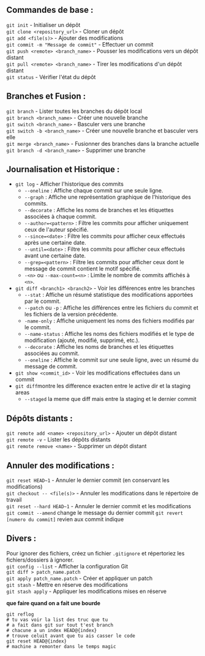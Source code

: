 ## Commandes de base :
`git init` - Initialiser un dépôt  
`git clone <repository_url>` - Cloner un dépôt  
`git add <file(s)>` - Ajouter des modifications  
`git commit -m "Message de commit"` - Effectuer un commit  
`git push <remote> <branch_name>` - Pousser les modifications vers un dépôt distant  
`git pull <remote> <branch_name>` - Tirer les modifications d'un dépôt distant  
`git status` - Vérifier l'état du dépôt  

## Branches et Fusion :
`git branch` - Lister toutes les branches du dépôt local  
`git branch <branch_name>` - Créer une nouvelle branche  
`git switch <branch_name>` - Basculer vers une branche  
`git switch -b <branch_name>` - Créer une nouvelle branche et basculer vers elle  
`git merge <branch_name>` - Fusionner des branches dans la branche actuelle  
`git branch -d <branch_name>` - Supprimer une branche  

## Journalisation et Historique :
- `git log` - Afficher l'historique des commits  
    - `--oneline` : Affiche chaque commit sur une seule ligne.
    - `--graph` : Affiche une représentation graphique de l'historique des commits.  
    - `--decorate` : Affiche les noms de branches et les étiquettes associées à chaque commit.  
    - `--author=<pattern>` : Filtre les commits pour afficher uniquement ceux de l'auteur spécifié.  
    - `--since=<date>` : Filtre les commits pour afficher ceux effectués après une certaine date.  
    - `--until=<date>` : Filtre les commits pour afficher ceux effectués avant une certaine date.  
    - `--grep=<pattern>` : Filtre les commits pour afficher ceux dont le message de commit contient le motif spécifié.  
    - `-<n>` ou `--max-count=<n>` : Limite le nombre de commits affichés à `<n>`.  
- `git diff <branch1> <branch2>` - Voir les différences entre les branches
    - `--stat` : Affiche un résumé statistique des modifications apportées par le commit.
    - `--patch` ou `-p` : Affiche les différences entre les fichiers du commit et les fichiers de la version précédente.
    - `-name-only` : Affiche uniquement les noms des fichiers modifiés par le commit.
    - `--name-status` : Affiche les noms des fichiers modifiés et le type de modification (ajouté, modifié, supprimé, etc.).
    - `--decorate` : Affiche les noms de branches et les étiquettes associées au commit.
    - `--oneline` : Affiche le commit sur une seule ligne, avec un résumé du message de commit.
- `git show <commit_id>` - Voir les modifications effectuées dans un commit  
- `git diff`montre les difference exacten entre le active dir et la staging areas  
    - `--staged` la meme que diff mais entre la staging et le dernier commit

## Dépôts distants :
`git remote add <name> <repository_url>` - Ajouter un dépôt distant  
`git remote -v` - Lister les dépôts distants  
`git remote remove <name>` - Supprimer un dépôt distant  

## Annuler des modifications :
`git reset HEAD~1` - Annuler le dernier commit (en conservant les modifications)  
`git checkout -- <file(s)>` - Annuler les modifications dans le répertoire de travail  
`git reset --hard HEAD~1` - Annuler le dernier commit et les modifications  
`git commit --amend` change le message du dernier commit
`git revert [numero du commit]` revien aux commit indique    

## Divers :
Pour ignorer des fichiers, créez un fichier `.gitignore` et répertoriez les fichiers/dossiers à ignorer.  
`git config --list` - Afficher la configuration Git  
`git diff > patch_name.patch`  
`git apply patch_name.patch` - Créer et appliquer un patch  
`git stash` - Mettre en réserve des modifications  
`git stash apply` - Appliquer les modifications mises en réserve  

****que faire quand on a fait une bourde****
```
git reflog
# tu vas voir la list des truc que tu
# a fait dans git sur tout t'est branch
# chacune a un index HEAD@{index}
# trouve celuit avant que tu ais casser le code
git reset HEAD@{index}
# machine a remonter dans le temps magic
```